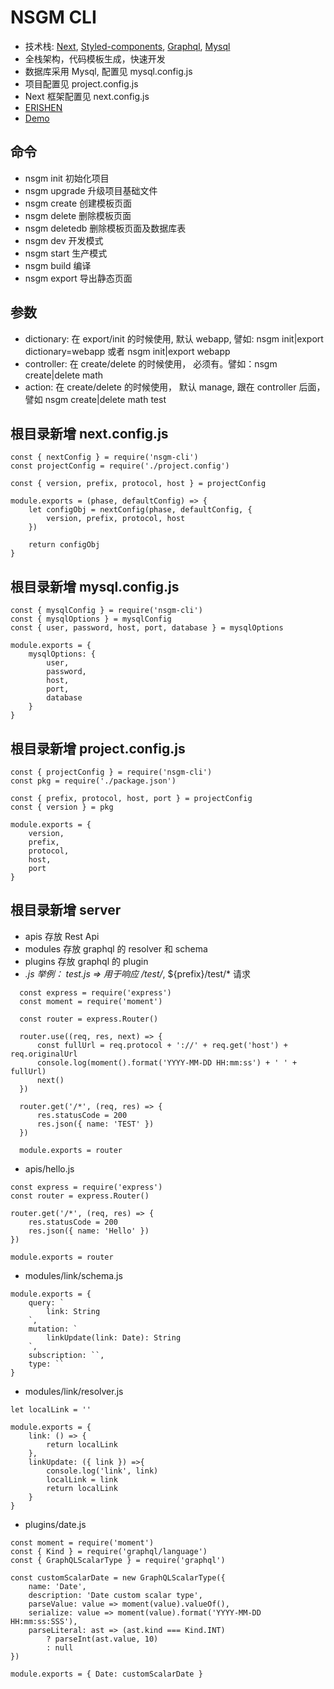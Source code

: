 # NSGM CLI
- 技术栈: [Next](https://github.com/vercel/next.js), [Styled-components](https://github.com/styled-components/styled-components), [Graphql](https://graphql.org/), [Mysql](https://www.mysql.com/)
- 全栈架构，代码模板生成，快速开发
- 数据库采用 Mysql, 配置见 mysql.config.js
- 项目配置见 project.config.js
- Next 框架配置见 next.config.js
- [ERISHEN](https://www.erishen.cn/)
- [Demo](https://nsgm.erishen.cn:8443/)
  
## 命令
- nsgm init    初始化项目
- nsgm upgrade 升级项目基础文件
- nsgm create  创建模板页面
- nsgm delete  删除模板页面
- nsgm deletedb 删除模板页面及数据库表
- nsgm dev     开发模式
- nsgm start   生产模式
- nsgm build   编译
- nsgm export  导出静态页面
        
## 参数
- dictionary: 在 export/init 的时候使用, 默认 webapp, 譬如: nsgm init|export dictionary=webapp 或者 nsgm init|export webapp
- controller: 在 create/delete 的时候使用， 必须有。譬如：nsgm create|delete math
- action:     在 create/delete 的时候使用， 默认 manage, 跟在 controller 后面， 譬如 nsgm create|delete math test

## 根目录新增 next.config.js
```
const { nextConfig } = require('nsgm-cli')
const projectConfig = require('./project.config')

const { version, prefix, protocol, host } = projectConfig 

module.exports = (phase, defaultConfig) => {
    let configObj = nextConfig(phase, defaultConfig, { 
        version, prefix, protocol, host
    })

    return configObj
}
```

## 根目录新增 mysql.config.js
```
const { mysqlConfig } = require('nsgm-cli')
const { mysqlOptions } = mysqlConfig
const { user, password, host, port, database } = mysqlOptions

module.exports = {
    mysqlOptions: {
        user,
        password,
        host,
        port,
        database
    }
}
```

## 根目录新增 project.config.js
```
const { projectConfig } = require('nsgm-cli')
const pkg = require('./package.json')

const { prefix, protocol, host, port } = projectConfig
const { version } = pkg

module.exports = {
    version,
    prefix,
    protocol,
    host,
    port
}
```

## 根目录新增 server 
- apis    存放 Rest Api 
- modules 存放 graphql 的 resolver 和 schema
- plugins 存放 graphql 的 plugin
- *.js  举例： test.js =>  用于响应 /test/*, ${prefix}/test/* 请求

```
  const express = require('express')
  const moment = require('moment')

  const router = express.Router()

  router.use((req, res, next) => {
      const fullUrl = req.protocol + '://' + req.get('host') + req.originalUrl
      console.log(moment().format('YYYY-MM-DD HH:mm:ss') + ' ' + fullUrl)
      next()
  })

  router.get('/*', (req, res) => {
      res.statusCode = 200
      res.json({ name: 'TEST' })
  })

  module.exports = router
```

- apis/hello.js
```
const express = require('express')
const router = express.Router()

router.get('/*', (req, res) => {
    res.statusCode = 200
    res.json({ name: 'Hello' })
})

module.exports = router
```

- modules/link/schema.js
```
module.exports = {
    query: `
        link: String
    `,
    mutation: `
        linkUpdate(link: Date): String
    `,
    subscription: ``,
    type: ``
} 
```

- modules/link/resolver.js
```
let localLink = ''

module.exports = {
    link: () => {
        return localLink
    },
    linkUpdate: ({ link }) =>{
        console.log('link', link)
        localLink = link
        return localLink
    }
}
```

- plugins/date.js
```
const moment = require('moment')
const { Kind } = require('graphql/language')
const { GraphQLScalarType } = require('graphql')

const customScalarDate = new GraphQLScalarType({
    name: 'Date',
    description: 'Date custom scalar type',
    parseValue: value => moment(value).valueOf(),
    serialize: value => moment(value).format('YYYY-MM-DD HH:mm:ss:SSS'),
    parseLiteral: ast => (ast.kind === Kind.INT)
        ? parseInt(ast.value, 10)
        : null
})

module.exports = { Date: customScalarDate }
```

